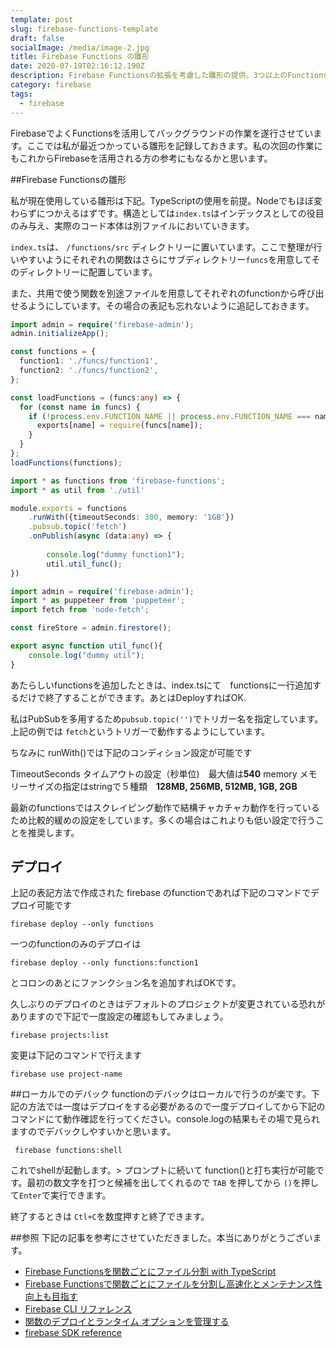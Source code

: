```yaml
---
template: post
slug: firebase-functions-template
draft: false
socialImage: /media/image-2.jpg
title: Firebase Functions の雛形
date: 2020-07-19T02:16:12.190Z
description: Firebase Functionsの拡張を考慮した雛形の提供。3つ以上のFunctionsをFirebaseと連携して使う場合などに便利
category: firebase
tags:
  - firebase
---
```




FirebaseでよくFunctionsを活用してバックグラウンドの作業を遂行させています。ここでは私が最近つかっている雛形を記録しておきます。私の次回の作業にもこれからFirebaseを活用される方の参考にもなるかと思います。


##Firebase Functionsの雛形

私が現在使用している雛形は下記。TypeScriptの使用を前提。Nodeでもほぼ変わらずにつかえるはずです。構造としては`index.ts`はインデックスとしての役目のみ与え、実際のコード本体は別ファイルにおいていきます。

`index.ts`は、 `/functions/src` ディレクトリーに置いています。ここで整理が行いやすいようにそれぞれの関数はさらにサブディレクトリー`funcs`を用意してそのディレクトリーに配置しています。

また、共用で使う関数を別途ファイルを用意してそれぞれのfunctionから呼び出せるようにしています。その場合の表記も忘れないように追記しておきます。

```index.ts
import admin = require('firebase-admin');
admin.initializeApp();

const functions = {
  function1: './funcs/function1',
  function2: './funcs/function2',
};

const loadFunctions = (funcs:any) => {
  for (const name in funcs) {
    if (!process.env.FUNCTION_NAME || process.env.FUNCTION_NAME === name) {
      exports[name] = require(funcs[name]);
    }
  }
};
loadFunctions(functions);
```

```funcs/function1.ts
import * as functions from 'firebase-functions';
import * as util from './util'

module.exports = functions
    .runWith({timeoutSeconds: 300, memory: '1GB'})
    .pubsub.topic('fetch')
    .onPublish(async (data:any) => {
    
        console.log("dummy function1");
        util.util_func();
})
```


```funcs/util.ts
import admin = require('firebase-admin');
import * as puppeteer from 'puppeteer';
import fetch from 'node-fetch';

const fireStore = admin.firestore();

export async function util_func(){
    console.log("dummy util");
}

```

あたらしいfunctionsを追加したときは、index.tsにて　functionsに一行追加するだけで終了することができます。あとはDeployすればOK.

私はPubSubを多用するため`pubsub.topic('')`でトリガー名を指定しています。上記の例では `fetch`というトリガーで動作するようにしています。

ちなみに runWith()では下記のコンディション設定が可能です

TimeoutSeconds タイムアウトの設定（秒単位)　最大値は**540**
memory  メモリーサイズの指定はstringで５種類　**128MB, 256MB, 512MB, 1GB, 2GB**

最新のfunctionsではスクレイピング動作で結構チャカチャカ動作を行っているため比較的緩めの設定をしています。多くの場合はこれよりも低い設定で行うことを推奨します。


## デプロイ
上記の表記方法で作成された firebase のfunctionであれば下記のコマンドでデプロイ可能です

```
firebase deploy --only functions
```
一つのfunctionのみのデプロイは

```
firebase deploy --only functions:function1
```
とコロンのあとにファンクション名を追加すればOKです。

久しぶりのデプロイのときはデフォルトのプロジェクトが変更されている恐れがありますので下記で一度設定の確認もしてみましょう。

```
firebase projects:list
```
変更は下記のコマンドで行えます

```
firebase use project-name
```


##ローカルでのデバック
functionのデバックはローカルで行うのが楽です。下記の方法では一度はデプロイをする必要があるので一度デプロイしてから下記のコマンドにて動作確認を行ってください。console.logの結果もその場で見られますのでデバックしやすいかと思います。

```
 firebase functions:shell
```
これでshellが起動します。> プロンプトに続いて function()と打ち実行が可能です。最初の数文字を打つと候補を出してくれるので `TAB` を押してから `()`を押して`Enter`で実行できます。

終了するときは `Ctl+C`を数度押すと終了できます。




##参照
下記の記事を参考にさせていただきました。本当にありがとうございます。

- [Firebase Functionsを関数ごとにファイル分割 with TypeScript](https://qiita.com/nekomimi-daimao/items/eea046dca2ab669a7fa9)
- [Firebase Functionsで関数ごとにファイルを分割し高速化とメンテナンス性向上も目指す](https://uyamazak.hatenablog.com/entry/2018/10/22/113000)
- [Firebase CLI リファレンス](https://firebase.google.com/docs/cli)
- [関数のデプロイとランタイム オプションを管理する](https://firebase.google.com/docs/functions/manage-functions)
- [firebase SDK reference](https://firebase.google.com/docs/reference/js/firebase)